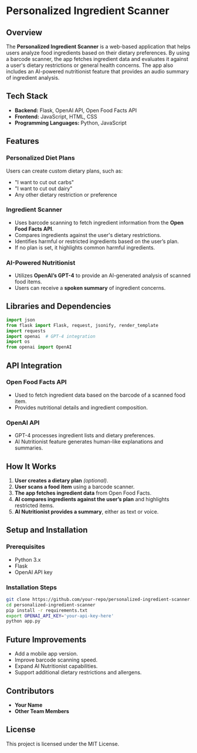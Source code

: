 # Personalized Ingredient Scanner

## Overview
The **Personalized Ingredient Scanner** is a web-based application that helps users analyze food ingredients based on their dietary preferences. By using a barcode scanner, the app fetches ingredient data and evaluates it against a user's dietary restrictions or general health concerns. The app also includes an AI-powered nutritionist feature that provides an audio summary of ingredient analysis.

## Tech Stack
- **Backend:** Flask, OpenAI API, Open Food Facts API
- **Frontend:** JavaScript, HTML, CSS
- **Programming Languages:** Python, JavaScript

## Features
### Personalized Diet Plans
Users can create custom dietary plans, such as:
- "I want to cut out carbs"
- "I want to cut out dairy"
- Any other dietary restriction or preference

### Ingredient Scanner
- Uses barcode scanning to fetch ingredient information from the **Open Food Facts API**.
- Compares ingredients against the user's dietary restrictions.
- Identifies harmful or restricted ingredients based on the user’s plan.
- If no plan is set, it highlights common harmful ingredients.

### AI-Powered Nutritionist
- Utilizes **OpenAI’s GPT-4** to provide an AI-generated analysis of scanned food items.
- Users can receive a **spoken summary** of ingredient concerns.

## Libraries and Dependencies
```python
import json
from flask import Flask, request, jsonify, render_template
import requests
import openai  # GPT-4 integration
import os
from openai import OpenAI
```

## API Integration
### Open Food Facts API
- Used to fetch ingredient data based on the barcode of a scanned food item.
- Provides nutritional details and ingredient composition.

### OpenAI API
- GPT-4 processes ingredient lists and dietary preferences.
- AI Nutritionist feature generates human-like explanations and summaries.

## How It Works
1. **User creates a dietary plan** *(optional)*.
2. **User scans a food item** using a barcode scanner.
3. **The app fetches ingredient data** from Open Food Facts.
4. **AI compares ingredients against the user’s plan** and highlights restricted items.
5. **AI Nutritionist provides a summary**, either as text or voice.

## Setup and Installation
### Prerequisites
- Python 3.x
- Flask
- OpenAI API key

### Installation Steps
```sh
git clone https://github.com/your-repo/personalized-ingredient-scanner.git
cd personalized-ingredient-scanner
pip install -r requirements.txt
export OPENAI_API_KEY='your-api-key-here'
python app.py
```

## Future Improvements
- Add a mobile app version.
- Improve barcode scanning speed.
- Expand AI Nutritionist capabilities.
- Support additional dietary restrictions and allergens.

## Contributors
- **Your Name**
- **Other Team Members**

## License
This project is licensed under the MIT License.

